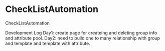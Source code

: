 # CheckListAutomation
CheckListAutomation


Development Log
Day1:
create page for createing and deleting group info and attribute pool.
Day2: 
need to build one to many relationship with group and template
and template with attribute. 
